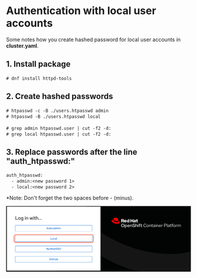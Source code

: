 # Authentication with local user accounts

Some notes how you create hashed password for local user accounts in **cluster.yaml**.

## 1. Install package

```
# dnf install httpd-tools
```

## 2. Create hashed passwords

```
# htpasswd -c -B ./users.htpasswd admin
# htpasswd -B ./users.htpasswd local

# grep admin htpasswd.user | cut -f2 -d:
# grep local htpasswd.user | cut -f2 -d:
```

## 3. Replace passwords after the line "auth_htpasswd:"
```
auth_htpasswd:
  - admin:<new password 1>
  - local:<new password 2>
```
*Note: Don't forget the two spaces before - (minus).

![](../images/auth_passwd.png)
